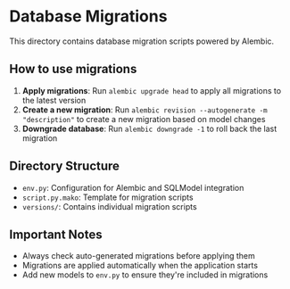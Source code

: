 # Database Migrations

This directory contains database migration scripts powered by Alembic.

## How to use migrations

1. **Apply migrations**: Run `alembic upgrade head` to apply all migrations to the latest version
2. **Create a new migration**: Run `alembic revision --autogenerate -m "description"` to create a new migration based on model changes
3. **Downgrade database**: Run `alembic downgrade -1` to roll back the last migration

## Directory Structure

- `env.py`: Configuration for Alembic and SQLModel integration
- `script.py.mako`: Template for migration scripts
- `versions/`: Contains individual migration scripts

## Important Notes

- Always check auto-generated migrations before applying them
- Migrations are applied automatically when the application starts
- Add new models to `env.py` to ensure they're included in migrations 
